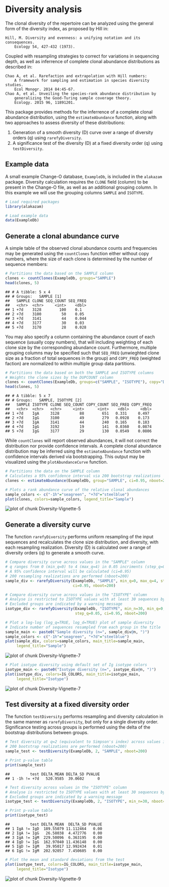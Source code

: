 # Diversity analysis

The clonal diversity of the repertoire can be analyzed using the general form
of the diversity index, as proposed by Hill in:

    Hill, M. Diversity and evenness: a unifying notation and its consequences. 
        Ecology 54, 427-432 (1973).

Coupled with resampling strategies to correct for variations in sequencing 
depth, as well as inferrence of complete clonal abundance distributions as 
described in:

    Chao A, et al. Rarefaction and extrapolation with Hill numbers: 
        A framework for sampling and estimation in species diversity studies. 
        Ecol Monogr. 2014 84:45-67.
    Chao A, et al. Unveiling the species-rank abundance distribution by 
        generalizing the Good-Turing sample coverage theory. 
        Ecology. 2015 96, 11891201.

This package provides methods for the inferrence of a complete clonal 
abundance distribution, using the `estimateAbundance` function, along with 
two approaches to assess diversity of these distributions: 

1. Generation of a smooth diversity (D) curve over a range of diversity orders (q) 
using `rarefyDiversity`.
2. A significance test of the diversity (D) at a fixed diversity order (q) using 
`testDiversity`.


## Example data

A small example Change-O database, `ExampleDb`, is included in the `alakazam` package. 
Diversity calculation requires the `CLONE` field (column) to be present in the 
Change-O file, as well as an additional grouping column. In this example we 
will use the grouping columns `SAMPLE` and `ISOTYPE`.


```r
# Load required packages
library(alakazam)

# Load example data
data(ExampleDb)
```

## Generate a clonal abundance curve

A simple table of the observed clonal abundance counts and frequencies may be
generated using the `countClones` function either without copy numbers, where
the size of each clone is determined by the number of sequence members:


```r
# Partitions the data based on the SAMPLE column
clones <- countClones(ExampleDb, groups="SAMPLE")
head(clones, 5)
```

```
## # A tibble: 5 x 4
## # Groups:   SAMPLE [1]
##   SAMPLE CLONE SEQ_COUNT SEQ_FREQ
##   <chr>  <chr>     <int>    <dbl>
## 1 +7d    3128        100    0.1  
## 2 +7d    3100         50    0.05 
## 3 +7d    3141         44    0.044
## 4 +7d    3177         30    0.03 
## 5 +7d    3170         28    0.028
```

You may also specify a column containing the abundance count of each sequence 
(usually copy numbers), that will including weighting of each clone size by the 
corresponding abundance count. Furthermore, multiple grouping columns may be
specified such that `SEQ_FREQ` (unwieghted clone size as a fraction
of total sequences in the group) and `COPY_FREQ` (weighted faction) are 
normalized to within multiple group data partitions.


```r
# Partitions the data based on both the SAMPLE and ISOTYPE columns
# Weights the clone sizes by the DUPCOUNT column
clones <- countClones(ExampleDb, groups=c("SAMPLE", "ISOTYPE"), copy="DUPCOUNT")
head(clones, 5)
```

```
## # A tibble: 5 x 7
## # Groups:   SAMPLE, ISOTYPE [2]
##   SAMPLE ISOTYPE CLONE SEQ_COUNT COPY_COUNT SEQ_FREQ COPY_FREQ
##   <chr>  <chr>   <chr>     <int>      <int>    <dbl>     <dbl>
## 1 +7d    IgA     3128         88        651   0.331     0.497 
## 2 +7d    IgG     3100         49        279   0.0928    0.173 
## 3 +7d    IgA     3141         44        240   0.165     0.183 
## 4 +7d    IgG     3192         19        141   0.0360    0.0874
## 5 +7d    IgG     3177         29        130   0.0549    0.0806
```

While `countClones` will report observed abundances, it will not correct the
distribution nor provide confidence intervals. A complete clonal abundance 
distribution may be inferred using the `estimateAbundance` function with
confidence intervals derived via bootstrapping.  This output may be visualized
using the `plotAbundanceCurve` function.


```r
# Partitions the data on the SAMPLE column
# Calculates a 95% confidence interval via 200 bootstrap realizations
clones <- estimateAbundance(ExampleDb, group="SAMPLE", ci=0.95, nboot=200)
```


```r
# Plots a rank abundance curve of the relative clonal abundances
sample_colors <- c("-1h"="seagreen", "+7d"="steelblue")
plot(clones, colors=sample_colors, legend_title="Sample")
```

![plot of chunk Diversity-Vignette-5](figure/Diversity-Vignette-5-1.png)

## Generate a diversity curve

The function `rarefyDiversity` performs uniform resampling of the input 
sequences and recalculates the clone size distribution, and diversity, with each 
resampling realization. Diversity (D) is calculated over a range of diversity 
orders (q) to generate a smooth curve.


```r
# Compare diversity curve across values in the "SAMPLE" column
# q ranges from 0 (min_q=0) to 4 (max_q=4) in 0.05 incriments (step_q=0.05)
# A 95% confidence interval will be calculated (ci=0.95)
# 200 resampling realizations are performed (nboot=200)
sample_div <- rarefyDiversity(ExampleDb, "SAMPLE", min_q=0, max_q=4, step_q=0.05,
                              ci=0.95, nboot=200)

# Compare diversity curve across values in the "ISOTYPE" column
# Analyse is restricted to ISOTYPE values with at least 30 sequences by min_n=30
# Excluded groups are indicated by a warning message
isotype_div <- rarefyDiversity(ExampleDb, "ISOTYPE", min_n=30, min_q=0, max_q=4, 
                               step_q=0.05, ci=0.95, nboot=200)
```


```r
# Plot a log-log (log_q=TRUE, log_d=TRUE) plot of sample diversity
# Indicate number of sequences resampled from each group in the title
sample_main <- paste0("Sample diversity (n=", sample_div@n, ")")
sample_colors <- c("-1h"="seagreen", "+7d"="steelblue")
plot(sample_div, colors=sample_colors, main_title=sample_main, 
     legend_title="Sample")
```

![plot of chunk Diversity-Vignette-7](figure/Diversity-Vignette-7-1.png)

```r
# Plot isotype diversity using default set of Ig isotype colors
isotype_main <- paste0("Isotype diversity (n=", isotype_div@n, ")")
plot(isotype_div, colors=IG_COLORS, main_title=isotype_main, 
     legend_title="Isotype")
```

![plot of chunk Diversity-Vignette-7](figure/Diversity-Vignette-7-2.png)

## Test diversity at a fixed diversity order

The function `testDiversity` performs resampling and diversity calculation in 
the same manner as `rarefyDiversity`, but only for a single diversity order. 
Significance testing across groups is performed using the delta of the bootstrap
distributions between groups.


```r
# Test diversity at q=2 (equivalent to Simpson's index) across values in the "SAMPLE" column
# 200 bootstrap realizations are performed (nboot=200)
sample_test <- testDiversity(ExampleDb, 2, "SAMPLE", nboot=200)

# Print p-value table
print(sample_test)
```

```
##         test DELTA_MEAN DELTA_SD PVALUE
## 1 -1h != +7d   520.9585  39.0602      0
```


```r
# Test diversity across values in the "ISOTYPE" column
# Analyse is restricted to ISOTYPE values with at least 30 sequences by min_n=30
# Excluded groups are indicated by a warning message
isotype_test <- testDiversity(ExampleDb, 2, "ISOTYPE", min_n=30, nboot=200)

# Print p-value table
print(isotype_test)
```

```
##         test DELTA_MEAN  DELTA_SD PVALUE
## 1 IgA != IgD  189.55079 11.112464   0.00
## 2 IgA != IgG   26.58038  4.472776   0.00
## 3 IgA != IgM  229.50096  6.363195   0.00
## 4 IgD != IgG  162.97040 11.436148   0.00
## 5 IgD != IgM   39.95017 12.992434   0.01
## 6 IgG != IgM  202.92057  7.450605   0.00
```

```r
# Plot the mean and standard deviations from the test
plot(isotype_test, colors=IG_COLORS, main_title=isotype_main, 
     legend_title="Isotype")
```

![plot of chunk Diversity-Vignette-9](figure/Diversity-Vignette-9-1.png)
